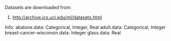 
Datasets are downloaded from:

1) http://archive.ics.uci.edu/ml/datasets.html

Info:
abalone.data: Categorical, Integer, Real
adult.data: Categorical, Integer
breast-cancer-wisconsin.data: Integer
glass.data: Real
